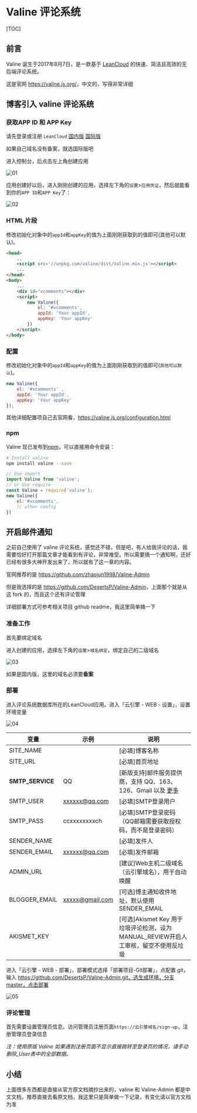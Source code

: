 # Valine 评论系统

[TOC]

## 前言

Valine 诞生于2017年8月7日，是一款基于 [LeanCloud](https://leancloud.cn/) 的快速、简洁且高效的无后端评论系统。

这是官网 <https://valine.js.org/>，中文的，写得非常详细



## 博客引入 valine 评论系统

### 获取APP ID 和 APP Key

请先登录或注册 `LeanCloud`  [国内版](https://console.leancloud.cn/)   [国际版](https://console.leancloud.app/)

如果自己域名没有备案，就选国际版吧

进入控制台，后点击左上角创建应用

![01](img/008/01.png)



应用创建好以后，进入刚刚创建的应用，选择左下角的`设置`>`应用凭证`，然后就能看到你的`APP ID`和`APP Key`了：

![02](img/008/02.png)



### HTML 片段

修改初始化对象中的`appId`和`appKey`的值为上面刚刚获取到的值即可(其他可以默认)。
``` html
<head>
    ..
    <script src='//unpkg.com/valine/dist/Valine.min.js'></script>
    ...
</head>
<body>
    ...
    <div id="vcomments"></div>
    <script>
        new Valine({
            el: '#vcomments',
            appId: 'Your appId',
            appKey: 'Your appKey'
        })
    </script>
</body>
```



### 配置

修改初始化对象中的`appId`和`appKey`的值为上面刚刚获取到的值即可(`其他可以默认`)。
``` js
new Valine({
    el: '#vcomments' ,
    appId: 'Your appId',
    appKey: 'Your appKey'
});
```

其他详细配置项自己去官网看，<https://valine.js.org/configuration.html>



### npm

Valine 现已发布到[npm](https://www.npmjs.com/package/valine)，可以直接用命令安装：
``` bash
# Install valine
npm install valine --save
```

```js
// Use import
import Valine from 'valine';
// or Use require
const Valine = require('valine');
new Valine({
    el:'#vcomments',
    // other config
})
```



## 开启邮件通知

之前自己使用了 valine 评论系统，感觉还不错，但是吧，有人给我评论的话，我需要恰好打开那篇文章才能看到有评论，非常难受。所以需要搞一个通知啊，还好已经有很多大神开发出来了，所以就有了这一章的内容。

官网推荐的是 <https://github.com/zhaojun1998/Valine-Admin>

但是我选择的是 <https://github.com/DesertsP/Valine-Admin>，上面那个就是从这 fork 的，而且这个还有评论管理

详细部署方式可参考相关项目 github readme，我这里简单搞一下



### 准备工作

首先要绑定域名

进入创建的应用，选择左下角的`设置`>`域名绑定`，绑定自己的二级域名

![03](img/008/03.png)

如果是国内版，这里的域名必须要**备案**



### 部署

进入评论系统数据库所在的LeanCloud应用。进入「云引擎 - WEB - 设置」，设置环境变量

![04](img/008/04.png)



变量 | 示例 | 说明
--- | ------ | ---------
SITE_NAME |  | [必填]博客名称
SITE_URL  |  | [必填]首页地址 
**SMTP_SERVICE** | QQ | [新版支持]邮件服务提供商，支持 QQ、163、126、Gmail 以及 [更多](https://nodemailer.com/smtp/well-known/#supported-services) 
SMTP_USER | xxxxxx@qq.com | [必填]SMTP登录用户
SMTP_PASS | ccxxxxxxxxch | [必填]SMTP登录密码（QQ邮箱需要获取授权码，而不是登录密码） 
SENDER_NAME |  | [必填]发件人 
SENDER_EMAIL | xxxxxx@qq.com | [必填]发件邮箱
ADMIN_URL |  | [建议]Web主机二级域名（云引擎域名），用于自动唤醒 
BLOGGER_EMAIL | xxxxx@gmail.com | [可选]博主通知收件地址，默认使用SENDER_EMAIL
AKISMET_KEY |                 | [可选]Akismet Key 用于垃圾评论检测，设为MANUAL_REVIEW开启人工审核，留空不使用反垃圾



进入「云引擎 - WEB - 部署」，部署模式选择「部署项目-Git部署」，点配置 git，输入 https://github.com/DesertsP/Valine-Admin.git，选生成环境，分支master，点击部署

![05](img/008/05.png)





### 评论管理

首先需要设置管理员信息。访问管理员注册页面`https://云引擎域名/sign-up`，注册管理员登录信息

*注：使用原版 Valine 如果遇到注册页面不显示直接跳转至登录页的情况，请手动删除_User表中的全部数据。*



## 小结

上面很多东西都是直接从官方原文档摘抄出来的，valine 和 Valine-Admin 都是中文文档，推荐直接去看原文档，我这里只是简单做一下记录，有变化请以官方文档为准

